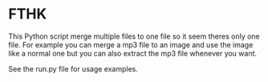 # FTHK
This Python script merge multiple files to one file so it seem theres only one file. For example you can merge a mp3 file to an image and use the image like a normal one but you can also extract the mp3 file whenever you want.

See the run.py file for usage examples.
